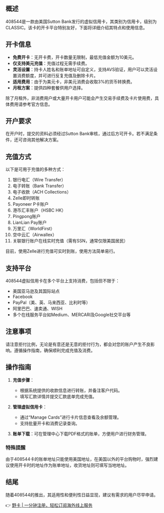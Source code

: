 ## 概述

408544是一款由美国Sutton Bank发行的虚拟信用卡，其类别为信用卡，级别为CLASSIC。该卡的开卡平台特别友好，下面将详细介绍其特点和使用信息。

## 开卡信息

- **免费开卡**：无开卡费，开卡数量无限制，最低充值金额为10美元。
- **仅支持美元充值**：充值过程无需手续费。
- **灵活设置**：持卡人姓名和账单地址可自定义，支持AVS验证，用户可以灵活设置消费额度，并可进行反复充值及删除卡片。
- **适用费用**：由于为美元卡，非美元消费会收取3%的货币转换费。
- **月租方案**：提供四种套餐供用户选择。

除了月租外，非消费用户或大量开卡用户可能会产生交易手续费及卡片使用费，具体费用请参考官方信息。

## 开户要求

在开户时，提交的资料必须经过Sutton Bank审核，通过后方可开卡。若不满足条件，还可咨询其他解决方案。

## 充值方式

以下是可用于充值的多种方式：

1. 银行电汇（Wire Transfer）
2. 电子转账（Bank Transfer）
3. 电子收款（ACH Collections）
4. Zelle即时转账
5. Payoneer P卡账户
6. 港币汇丰账户（HSBC HK）
7. Pingpong账户
8. LianLian Pay账户
9. 万里汇（WorldFirst）
10. 空中云汇（Airwallex）
11. 关联银行账户在线实时充值（需有SSN，通常仅限美国居民）

目前，使用Zelle进行充值可实时到账，使用方法简单易行。

## 支持平台

408544虚拟信用卡在多个平台上支持消费，包括但不限于：

- 美国亚马逊及其国际站点
- Facebook
- PayPal（美、英、马来西亚、比利时等）
- 阿里巴巴、速卖通、WISH
- 多个在线服务平台如Medium、MERCARI及Google社交平台等

## 注意事项

请注意拒付比例，无论是有意还是无意的拒付行为，都会对您的账户产生不良影响。遵循操作指南，确保顺利完成充值及消费。

## 操作指南

1. **充值步骤**：
   - 根据系统提供的收款信息进行转账，并备注客户代码。
   - 填写汇款详情并提交汇款底单完成充值。

2. **管理虚拟信用卡**：
   - 通过“Manage Cards”进行卡片信息查看及余额管理。
   - 支持批量开卡和消费记录查询。

3. **账单下载**：可在管理中心下载PDF格式的账单，方便用户进行财务管理。

### 特殊提醒

由于408544卡的账单地址只能使用美国地址，在美国以外的平台购物时，强烈建议使用开卡时的地址作为账单地址，收货地址则可填写当地地址。

## 结尾

随着408544的推出，其适用性和便利性日益显现，建议有需求的用户尽早申请。

👉 [野卡 | 一分钟注册，轻松订阅海外线上服务](https://bit.ly/bewildcard)